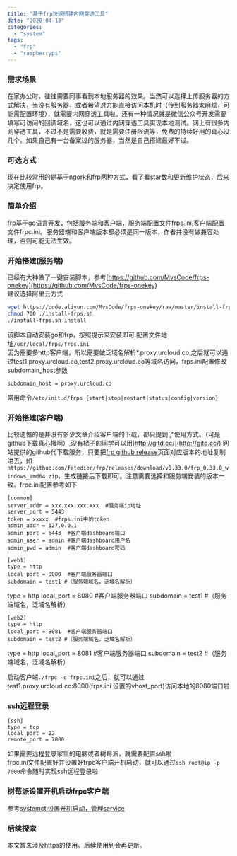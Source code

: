 ```yaml
---
title: "基于frp快速搭建内网穿透工具"
date: "2020-04-13"
categories: 
  - "system"
tags: 
  - "frp"
  - "raspberrypi"
---
```


### 需求场景

在家办公时，往往需要同事看到本地服务器的效果。当然可以选择上传服务器的方式解决，当没有服务器，或者希望对方能直接访问本机时（传到服务器太麻烦，可能需配置环境），就需要内网穿透工具啦。还有一种情况就是微信公众号开发需要填写可访问的回调域名，这也可以通过内网穿透工具实现本地测试。网上有很多内网穿透工具，不过不是需要收费，就是需要注册限流等，免费的持续好用的真心没几个。如果自己有一台备案过的服务器，当然是自己搭建最好不过。

### 可选方式

现在比较常用的是基于ngork和frp两种方式，看了看star数和更新维护状态，后来决定使用frp。

### 简单介绍

frp基于go语言开发，包括服务端和客户端，服务端配置文件frps.ini,客户端配置文件frpc.ini。服务器端和客户端版本都必须是同一版本，作者并没有做兼容处理，否则可能无法生效。

### 开始搭建(服务端)

已经有大神做了一键安装脚本，参考[https://github.com/MvsCode/frps-onekey](https://github.com/MvsCode/frps-onekey)  
建议选择阿里云方式

```bash
wget https://code.aliyun.com/MvsCode/frps-onekey/raw/master/install-frps.sh -O ./install-frps.sh
chmod 700 ./install-frps.sh
./install-frps.sh install
```

该脚本自动安装go和frp，按照提示来安装即可.配置文件地址`/usr/local/frps/frps.ini`  
因为需要多http客户端，所以需要做泛域名解析\*.proxy.urcloud.co,之后就可以通过test1.proxy.urcloud.co,test2.proxy.urcloud.co等域名访问，frps.ini配置修改subdomain\_host参数

```nginx
subdomain_host = proxy.urcloud.co
```

常用命令`/etc/init.d/frps {start|stop|restart|status|config|version}`

### 开始搭建(客户端)

比较遗憾的是并没有多少文章介绍客户端的下载，都只提到了使用方式。（可是github下载真心慢啊）,没有梯子的同学可以用[http://gitd.cc/](http://gitd.cc/) 网站提供的github代下载服务，只要把[frp github release](https://github.com/fatedier/frp/releases)页面对应版本的地址复制进去，如`https://github.com/fatedier/frp/releases/download/v0.33.0/frp_0.33.0_windows_amd64.zip`，生成链接后下载即可。注意需要选择和服务端安装的版本一致。frpc.ini配置参考如下

```nginx
[common]
server_addr = xxx.xxx.xxx.xxx  #服务端ip地址
server_port = 5443
token = xxxxx  #frps.ini中的token
admin_addr = 127.0.0.1
admin_port = 6443  #客户端dashboard端口
admin_user = admin #客户端dashboard用户名
admin_pwd = admin  #客户端dashboard密码
```

```nginx
[web1]
type = http
local_port = 8080  #客户端服务器端口
subdomain = test1 #（服务端域名，泛域名解析）
```

type = http local\_port = 8080 #客户端服务器端口 subdomain = test1 #（服务端域名，泛域名解析）

```nginx
[web2]
type = http
local_port = 8081  #客户端服务器端口
subdomain = test2 #（服务端域名，泛域名解析）
```

type = http local\_port = 8081 #客户端服务器端口 subdomain = test2 #（服务端域名，泛域名解析）

启动客户端`./frpc -c frpc.ini`之后，就可以通过test1.proxy.urcloud.co:8000(frps.ini 设置的vhost\_port)访问本地的8080端口啦

### ssh远程登录

```nginx
[ssh]
type = tcp
local_port = 22  
remote_port = 7000
```

如果需要远程登录家里的电脑或者树莓派，就需要配置ssh啦  
frpc.ini文件配置好并设置好frpc客户端开机启动，就可以通过`ssh root@ip -p 7000`命令随时实现ssh远程登录啦

### 树莓派设置开机启动frpc客户端

参考[systemctl设置开机启动，管理service](http://blog.urcloud.co/archives/125/)

### 后续探索

本文暂未涉及https的使用。后续使用到会再更新。
